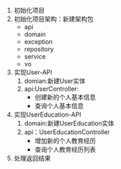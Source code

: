 1. 初始化项目
2. 初始化项目架构：新建架构包
    - api
    - domain
    - exception
    - repository
    - service
    - vo
3. 实现User-API
    1. domian:新建User实体
    2. api:UserController:
        - 创建新的个人基本信息
        - 查询个人基本信息
4. 实现UserEducation-API
    1. domain:新建UserEducation实体
    2. api：UserEducationController
        -  增加新的个人教育经历
        -  查询个人教育经历列表
5. 处理返回结果